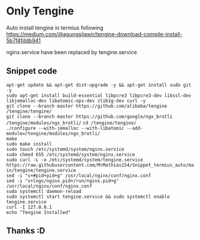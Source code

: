 # Only Tengine
Auto install tengine in termius following https://medium.com/@agungsijawir/tengine-download-compile-install-5b7f4fddb941

nginx.service have been replaced by tengine.service

## Snippet code
`apt-get update && apt-get dist-upgrade -y && apt-get install sudo git -y`  
`sudo apt-get install build-essential libpcre3 libpcre3-dev libssl-dev libjemalloc-dev libatomic-ops-dev zlib1g-dev curl -y`  
`git clone --branch master https://github.com/alibaba/tengine /tengine/tengine/`  
`git clone --branch master https://github.com/google/ngx_brotli /tengine/modules/ngx_brotli/`
`cd /tengine/tengine/`  
`./configure --with-jemalloc --with-libatomic --add-module=/tengine/modules/ngx_brotli/`  
`make`  
`sudo make install`  
`sudo touch /etc/systemd/system/nginx.service`  
`sudo chmod 655 /etc/systemd/system/nginx.service`  
`sudo curl -L -o /etc/systemd/system/tengine.service https://raw.githubusercontent.com/MrMathias154/Snippet_termius_auto/main/tengine/tengine.service`  
`sed -i "s+#pid+pid+g" /usr/local/nginx/conf/nginx.conf`  
`sed -i "s+logs/nginx.pid+/run/nginx.pid+g" /usr/local/nginx/conf/nginx.conf`  
`sudo systemctl daemon-reload`  
`sudo systemctl start tengine.service && sudo systemctl enable tengine.service`  
`curl -I 127.0.0.1`  
`echo "Tengine Installed"`  

## Thanks :D
